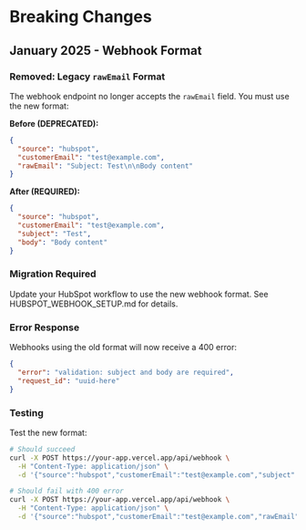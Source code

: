# Breaking Changes

## January 2025 - Webhook Format

### Removed: Legacy `rawEmail` Format

The webhook endpoint no longer accepts the `rawEmail` field. You must use the new format:

**Before (DEPRECATED):**

```json
{
  "source": "hubspot",
  "customerEmail": "test@example.com",
  "rawEmail": "Subject: Test\n\nBody content"
}
```

**After (REQUIRED):**

```json
{
  "source": "hubspot",
  "customerEmail": "test@example.com",
  "subject": "Test",
  "body": "Body content"
}
```

### Migration Required

Update your HubSpot workflow to use the new webhook format. See HUBSPOT_WEBHOOK_SETUP.md for details.

### Error Response

Webhooks using the old format will now receive a 400 error:

```json
{
  "error": "validation: subject and body are required",
  "request_id": "uuid-here"
}
```

### Testing

Test the new format:

```bash
# Should succeed
curl -X POST https://your-app.vercel.app/api/webhook \
  -H "Content-Type: application/json" \
  -d '{"source":"hubspot","customerEmail":"test@example.com","subject":"Test","body":"Content"}'

# Should fail with 400 error
curl -X POST https://your-app.vercel.app/api/webhook \
  -H "Content-Type: application/json" \
  -d '{"source":"hubspot","customerEmail":"test@example.com","rawEmail":"Subject: Test\n\nContent"}'
```
